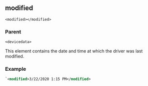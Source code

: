 ## modified

`<modified></modified>`


### Parent

`<devicedata>`


This element contains the date and time at which the driver was last modified.


### Example

```xml
`<modified>3/22/2020 1:15 PM</modified>
```

